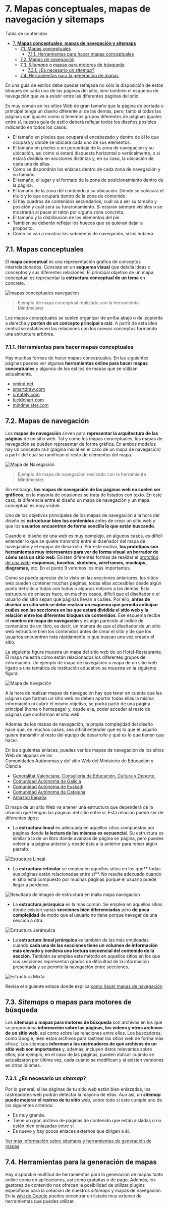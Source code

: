 # 7. **Mapas conceptuales, mapas de navegación y sitemaps**

Tabla de contenidos

- [7. **Mapas conceptuales, mapas de navegación y sitemaps**](#7-mapas-conceptuales-mapas-de-navegación-y-sitemaps)
  - [7.1. Mapas conceptuales](#71-mapas-conceptuales)
    - [7.1.1. Herramientas para hacer mapas conceptuales](#711-herramientas-para-hacer-mapas-conceptuales)
  - [7.2. Mapas de navegación](#72-mapas-de-navegación)
  - [7.3. *Sitemaps* o mapas para motores de búsqueda](#73-sitemaps-o-mapas-para-motores-de-búsqueda)
    - [7.3.1. ¿Es necesario un *sitemap*?](#731-es-necesario-un-sitemap)
  - [7.4. Herramientas para la generación de mapas](#74-herramientas-para-la-generación-de-mapas)

En una guía de estilos debe quedar reflejada no sólo la disposición de estos bloques en cada una de las páginas del sitio, sino también el esquema de navegación que va a existir entre las diferentes páginas del sitio.

Es muy común en los sitios Web de gran tamaño que la página de portada o principal tenga un diseño diferente al de las demás, pero, tanto si todas las páginas son iguales como si tenemos grupos diferentes de páginas iguales entre sí, nuestra guía de estilo deberá reflejar todos los diseños posibles indicando en todos los casos:
- El tamaño en píxeles que ocupará el encabezado y dentro de él lo que ocupará y dónde se ubicará cada uno de sus elementos.
- El tamaño en píxeles o en porcentaje de la zona de navegación y su ubicación, así como si estará dispuesta horizontal o verticalmente, o si estará dividida en secciones distintas y, en su caso, la ubicación de cada una de ellas.
- Cómo se dispondrán los enlaces dentro de cada zona de navegación y su tamaño.
- El tamaño, el lugar y el formato de la zona de posicionamiento dentro de la página.
- El tamaño de la zona del contenido y su ubicación. Dónde se colocará el título y lo que ocupará dentro de la zona de contenido.
- Si hay cuadros de contenidos secundarios, cuál va a ser su tamaño y posición y cuál será su funcionamiento. Si estarán siempre visibles o se mostrarán al pasar el ratón por alguna zona concreta.
- El tamaño y la distribución de los elementos del pie.
- También se deberán reflejar los huecos que se quieran dejar a propósito.
- Cómo se van a mostrar los submenús de navegación, si los hubiera.

## 7.1. Mapas conceptuales

El **mapa conceptual** es una representación gráfica de conceptos interrelacionados. Consiste en un **esquema visual** que detalla ideas o conceptos y sus diferentes relaciones. El principal objetivo de un mapa conceptual es representar la **estructura conceptual de un tema** en concreto. 

![mapas conceptuales navegacion](img/07_01_mapas-conceptuales-navegacion.png)
> Ejemplo de mapa conceptual realizado con la herramienta Mindmeister

Los mapas conceptuales se suelen organizar de arriba abajo o de izquierda a derecha y **parten de un concepto principal o raíz**. A partir de esta idea central se establecen las relaciones con los nuevos conceptos formando una estructura arbórea.

### 7.1.1. Herramientas para hacer mapas conceptuales

Hay muchas formas de hacer mapas conceptuales. En las siguientes páginas puedes ver algunas **herramientas online para hacer mapas conceptuales** y algunos de los estilos de mapas que se utilizan actualmente.

-   [xmind.net](https://www.xmind.net/)
-   [smartdraw.com](https://www.smartdraw.com/)
-   [creately.com](https://creately.com/)
-   [lucidchart.com](https://www.lucidchart.com/)
-   [mindmeister.com](https://www.mindmeister.com/)

## 7.2. Mapas de navegación

Los **mapas de navegación** sirven para **representar la arquitectura de las páginas** de un sitio web. Tal y como los mapas conceptuales, los mapas de navegación se pueden representar de forma gráfica. En ambos modelos hay un concepto raíz (página inicial en el caso de un mapa de navegación) a partir del cual se ramifican el resto de elementos del mapa.

![Mapa de Navegación](img/07_02_mapa-del-sitio.png)
>Ejemplo de mapa de navegación realizado con la herramienta Mindmeister.

Sin embargo, **los mapas de navegación de las páginas web no suelen ser gráficos**, en la mayoría de ocasiones se trata de listados con texto. En este caso, la diferencia entre el diseño un mapa de navegación y un mapa conceptual es muy visible.

Uno de los objetivos principales de los mapas de navegación a la hora del diseño es **estructurar bien los contenidos** antes de crear un sitio web y que los **usuarios encuentren de forma sencilla lo que están buscando**.

Cuando el diseño de una web es muy complejo, en algunos casos, es difícil entender lo que se quiere transmitir entre el diseñador del mapa de navegación y el equipo de desarrollo. Por este motivo, **los prototipos son herramientas muy interesantes para ver de forma visual un borrador de cómo será un sitio web**. Existen diferentes formas de realizar el [prototipo de una web](https://github.com/Sergio-Rey-Personal/DIW/blob/master/UD02%20Guia_de_estilo_web/UD02_09_PrototiposDise%C3%B1oWeb.md): **esquemas, bocetos, sketches, wireframes, mockups, diagramas,** etc. En el punto 9 veremos los más importantes.

Como se puede apreciar de lo visto en las secciones anteriores, los sitios web pueden contener muchas páginas, todas ellas accesibles desde algún punto del sitio y todas con todos o algunos enlaces a las demás. Esta estructura de enlaces hace, en muchos casos, difícil que el diseñador o el usuario del sitio sepan qué páginas llevan a cuáles. Por ello, **antes de diseñar un sitio web se debe realizar un esquema que permita anticipar cuáles son las secciones en las que estará dividida el sitio web y la relación entre los diferentes bloques de contenidos**. Ese esquema recibe el **nombre de mapa de navegación** y es algo parecido al índice de contenidos de un libro, es decir, un manera de que el diseñador de un sitio web estructure bien los contenidos antes de crear el sitio y de que los usuarios encuentren más rápidamente lo que buscan una vez creado el sitio.

La siguiente figura muestra un mapa del sitio web de un Hotel-Restaurante. El mapa muestra cómo están relacionados los diferentes grupos de información. Un ejemplo de mapa de navegación o mapa de un sitio web ligado a una temática de institución educativo se muestra en la siguiente figura:

![Mapa de navgación](img/07_03_MapaNavegacion.png)

A la hora de realizar mapas de navegación hay que tener en cuenta que las páginas que forman un sitio web no deben aportar todas ellas la misma información ni cubrir el mismo objetivo, se podrá partir de una página principal (home o homepage) y, desde ella, poder acceder al resto de páginas que conforman el sitio web.

Además de los mapas de navegación, la propia complejidad del diseño hace que, en muchos casos, sea difícil entender qué es lo que el usuario quiere transmitir al resto del equipo de desarrollo y qué es lo que tienen que hacer.

En los siguientes enlaces, puedes ver los mapas de navegación de los sitios Web de algunas de las\
Comunidades Autónomas y del sitio Web del Ministerio de Educación y Ciencia

-   [Generalitat Valenciana. Conselleria de Educación, Cultura y Deporte](http://www.ceice.gva.es/es/mapa-web)[.](http://www.ceice.gva.es/es/)
-   [Comunidad Autónoma de Galicia](http://www.xunta.es/mapa-do-portal)
-   [Comunidad Autónoma de Euskadi](http://www.euskadi.net/r33-2288/es/contenidos/informacion/mapa_web_euskadi/es_6313/sitio_web_euskadi.html)
-   [Comunidad Autónoma de Cataluña](http://www.gencat.cat/web/cas/mapa.htm)
-   [Amazon Eapaña](https://amazon-prensa.es/service/Mapa-Web.html)

El mapa de un sitio Web va a tener una estructura que dependerá de la relación que tengan las páginas del sitio entre sí. Esta relación puede ser de diferentes tipos:

-   La **estructura lineal** es adecuada en aquellos sitios compuestos por páginas donde **la lectura de las mismas es secuencia**l. Su estructura es similar a la de un libro donde avanzas de página en página, pero puedes volver a la página anterior y desde ésta a la anterior para releer algún párrafo.

![Estructura Lineal](img/07_04_LINEAL.gif)

-   La **estructura reticular** se emplea en aquellos sitios en los que** todas sus páginas están relacionadas entre sí**. No resulta adecuado cuando el sitio está compuesto por muchas páginas porque el usuario puede llegar a perderse.

![Resultado de imagen de estructura en malla mapa navegacion](img/07_05_nodos.gif)

-   La **estructura jerárquica** es la más común. Se emplea en aquellos sitios donde existen varias **secciones bien diferenciadas** pero **de poca complejidad** de modo que el usuario no tiene porque navegar de una sección a otra.

![Estructura Jerárquica](img/07_06_JERARQUICA.gif)

-   La **estructura lineal jerárquica** es también de las más empleadas cuando **cada una de las secciones tiene un volumen de información más elevado y conlleva una lectura secuencial del contenido de la sección**. También se emplea este método en aquellos sitios en los que sus secciones representan grados de dificultad de la información presentada y se permite la navegación entre secciones.

![Estructura Mixta](img/07_07_MIXTO.gif)

Revisa el siguiente enlace donde explica [como hacer mapas de navegación](https://blog.ida.cl/diseno/como-agrupar-contenidos-sueltos-en-mapas-de-navegacion/)

## 7.3. *Sitemaps* o mapas para motores de búsqueda

Los **sitemaps o mapas para motores de búsqueda** son archivos en los que se proporciona **información sobre las páginas, los vídeos y otros archivos de un sitio web**, así como sobre las relaciones entre ellos. Los buscadores, como Google, leen estos archivos para rastrear los sitios web de forma más eficaz. Los sitemaps **informan a los rastreadores de qué archivos de un sitio web son importantes** y, además, incluyen datos relevantes sobre ellos; por ejemplo, en el caso de las páginas, pueden indicar cuándo se actualizaron por última vez, cada cuánto se modifican y si existen versiones en otros idiomas.

### 7.3.1. ¿Es necesario un *sitemap*?

Por lo general, si las páginas de tu sitio web están bien enlazadas, los rastreadores web podrán detectar la mayoría de ellas. Aun así, un ***sitemap* puede mejorar el rastreo de tu sitio** web, sobre todo si este cumple uno de los siguientes criterios:

-   Es muy grande.
-   Tiene un gran archivo de páginas de contenido que están aisladas o no están bien enlazadas entre sí.
-   Es nuevo y hay pocos enlaces externos que dirigen a él.

[Ver más información sobre sitemaps y herramientas de generación de mapas](https://support.google.com/webmasters/answer/156184?hl=es)

## 7.4. Herramientas para la generación de mapas

Hay disponible multitud de herramientas para la generación de mapas tanto online como en aplicaciones, así como gratuitas o de pago. Además, los gestores de contenido nos ofrecen la posibilidad de utilizar plugins específicos para la creación de nuestros *sitemaps* y mapas de navegación. En la [wiki de Google](https://code.google.com/archive/p/sitemap-generators/wikis/SitemapGenerators.wiki) puedes encontrar un listado muy extenso de herramientas que puedes utilizar.